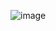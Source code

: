 ![image](https://github.com/BrownHujay/BrownHujay/assets/125410494/5a0e2bb4-fb49-4b24-a05f-e8a3e0e9549e)
